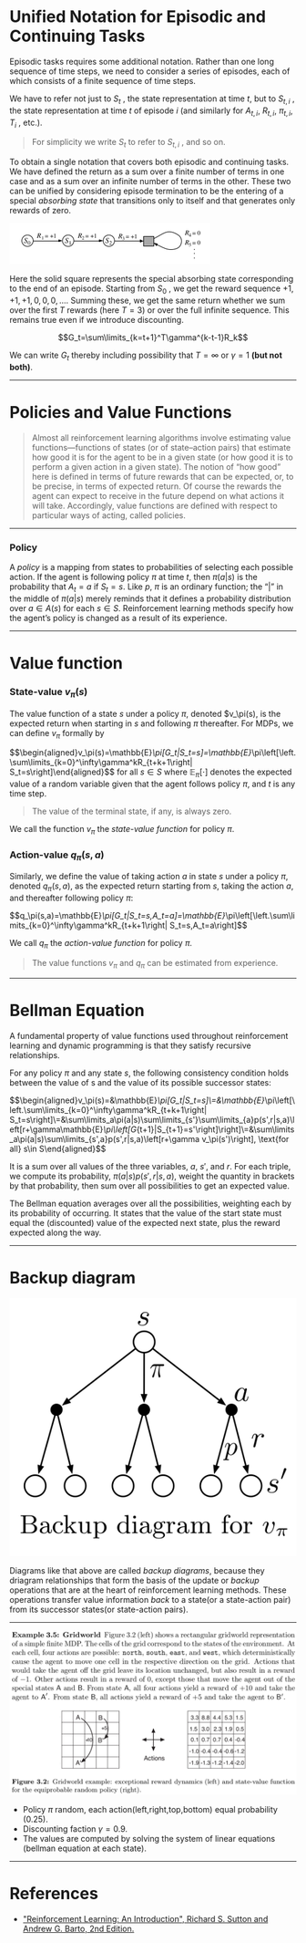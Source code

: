 # Unified Notation for Episodic and Continuing Tasks


Episodic tasks requires some additional notation. Rather than one long sequence of time steps, we need to consider a series of episodes, each of which consists of a finite sequence of time steps.

We have to refer not just to $S_t$ , the state representation at time $t$, but to $S_{t,i}$ , the state representation at time $t$ of episode $i$ (and similarly for $A_{t,i}$,
$R_{t,i}$, $\pi_{t,i}$, $T_{i}$ , etc.). 
> For simplicity we write $S_t$ to refer to $S_{t,i}$ , and so on.


To obtain a single notation that covers both episodic and continuing tasks. We have defined the return as a sum over a finite number of terms in one case and as a sum over an infinite number of terms in the other. These two can be unified by considering episode termination to be the entering of a special *absorbing state* that transitions only to itself and that generates only rewards of zero.

![](./L11_01.png)

Here the solid square represents the special absorbing state corresponding to the end of an
episode. Starting from $S_0$ , we get the reward sequence $+1, +1, +1, 0, 0, 0, . . ..$ Summing
these, we get the same return whether we sum over the first $T$ rewards (here $T=3$) or
over the full infinite sequence. This remains true even if we introduce discounting.

$$G_t=\sum\limits_{k=t+1}^T\gamma^{k-t-1}R_k$$

We can write $G_t$ thereby including possibility that $T=\infty$ or $\gamma=1$ **(but not both)**.

---

# Policies and Value Functions

> Almost all reinforcement learning algorithms involve estimating value functions—functions of states (or of state–action pairs) that estimate how good it is for the agent to be in a given state (or how good it is to perform a given action in a given state). The notion of “how good” here is defined in terms of future rewards that can be expected, or, to be precise, in terms of expected return. Of course the rewards the agent can expect to receive in the future depend on what actions it will take. Accordingly, value functions are defined with respect to particular ways of acting, called policies.


---
### Policy
A *policy* is a mapping from states to probabilities of selecting each possible
action. If the agent is following policy $\pi$ at time $t$, then $\pi(a|s)$ is the probability that
$A_t = a$ if $S_t = s$. Like $p$, $\pi$ is an ordinary function; the “|” in the middle of $\pi(a|s)$ merely reminds that it defines a probability distribution over $a\in A(s)$ for each $s\in S$.
Reinforcement learning methods specify how the agent’s policy is changed as a result of
its experience.


---
# Value function
### State-value $v_\pi(s)$
The value function of a state $s$ under a policy $\pi$, denoted $v_\pi(s), is the expected return
when starting in $s$ and following $\pi$ thereafter. For MDPs, we can define $v_\pi$ formally by

$$\begin{aligned}v_\pi(s)=\mathbb{E}_\pi[G_t|S_t=s]=\mathbb{E}_\pi\left[\left.\sum\limits_{k=0}^\infty\gamma^kR_{t+k+1\right| S_t=s\right]\end{aligned}$$
for all $s\in S$ where $\mathbb{E}_\pi[\cdot]$ denotes the expected value of a random variable given that the agent follows policy $\pi$, and $t$ is any time step.

> The value of the terminal state, if any, is always zero. 

We call the function $v_\pi$ the *state-value function* for policy $\pi$.

### Action-value $q_\pi(s,a)$


Similarly, we define the value of taking action $a$ in state $s$ under a policy $\pi$, denoted
$q_\pi(s, a)$, as the expected return starting from $s$, taking the action $a$, and thereafter
following policy $\pi$:


$$q_\pi(s,a)=\mathbb{E}_\pi[G_t|S_t=s,A_t=a]=\mathbb{E}_\pi\left[\left.\sum\limits_{k=0}^\infty\gamma^kR_{t+k+1\right| S_t=s,A_t=a\right]$$

We call $q_\pi$ the *action-value function* for policy $\pi$.

> The value functions $v_\pi$ and $q_\pi$ can be estimated from experience.


---
# Bellman Equation

A fundamental property of value functions used throughout reinforcement learning and dynamic programming is that they satisfy recursive relationships. 

For any policy $\pi$ and any state $s$, the following consistency condition holds between the value of s and the value of its possible successor states:

$$\begin{aligned}v_\pi(s)=&\mathbb{E}_\pi[G_t|S_t=s]\\=&\mathbb{E}_\pi\left[\left.\sum\limits_{k=0}^\infty\gamma^kR_{t+k+1\right| S_t=s\right]\\=&\sum\limits_a\pi(a|s)\sum\limits_{s'}\sum\limits_{a}p(s',r|s,a)\left[r+\gamma\mathbb{E}_\pi\left[G_{t+1}|S_{t+1}=s'\right]\right]\\=&\sum\limits_a\pi(a|s)\sum\limits_{s',a}p(s',r|s,a)\left[r+\gamma v_\pi(s')\right], \text{for all} s\in S\end{aligned}$$

It is a sum over all values of the three variables, $a$, $s'$, and $r$. For each triple, we compute its probability, $\pi(a|s)p(s',r|s,a)$, weight the quantity in brackets by that probability, then sum over all possibilities to get an expected value.

The Bellman equation averages over all the possibilities, weighting each by its probability of occurring. It states that the value of the start state must equal the (discounted) value of the expected next state, plus the reward expected along the way.

---

# Backup diagram

![](./L11_02.png)

Diagrams like that above are called *backup diagrams*, because they driagram relationships that form the basis of the update or *backup* operations that are at the heart of reinforcement learning methods. These operations transfer value information *back* to a state(or a state-action pair) from its successor states(or state-action pairs).


---
![](./L11_03.png)


- Policy $\pi$ random, each action(left,right,top,bottom) equal probability $(0.25)$.
- Discounting faction $\gamma=0.9$.
- The values are computed by solving the system of linear equations (bellman equation at each state).
---
# References

- ["Reinforcement Learning: An Introduction", Richard S. Sutton and Andrew G. Barto, 2nd Edition.](https://inst.eecs.berkeley.edu/~cs188/sp20/assets/files/SuttonBartoIPRLBook2ndEd.pdf)






